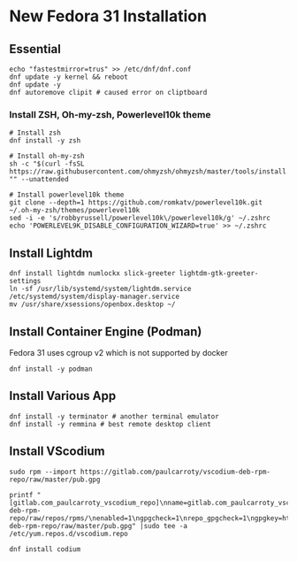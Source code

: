 # New Fedora 31 Installation

## Essential

```
echo "fastestmirror=trus" >> /etc/dnf/dnf.conf
dnf update -y kernel && reboot
dnf update -y
dnf autoremove clipit # caused error on cliptboard
```

### Install ZSH, Oh-my-zsh, Powerlevel10k theme

```
# Install zsh
dnf install -y zsh

# Install oh-my-zsh
sh -c "$(curl -fsSL https://raw.githubusercontent.com/ohmyzsh/ohmyzsh/master/tools/install.sh)" "" --unattended

# Install powerlevel10k theme
git clone --depth=1 https://github.com/romkatv/powerlevel10k.git ~/.oh-my-zsh/themes/powerlevel10k
sed -i -e 's/robbyrussell/powerlevel10k\/powerlevel10k/g' ~/.zshrc
echo 'POWERLEVEL9K_DISABLE_CONFIGURATION_WIZARD=true' >> ~/.zshrc
```

## Install Lightdm

```
dnf install lightdm numlockx slick-greeter lightdm-gtk-greeter-settings
ln -sf /usr/lib/systemd/system/lightdm.service /etc/systemd/system/display-manager.service
mv /usr/share/xsessions/openbox.desktop ~/
```

## Install Container Engine (Podman)

Fedora 31 uses cgroup v2 which is not supported by docker

```
dnf install -y podman
```

## Install Various App

```
dnf install -y terminator # another terminal emulator
dnf install -y remmina # best remote desktop client
```

## Install VScodium

```
sudo rpm --import https://gitlab.com/paulcarroty/vscodium-deb-rpm-repo/raw/master/pub.gpg

printf "[gitlab.com_paulcarroty_vscodium_repo]\nname=gitlab.com_paulcarroty_vscodium_repo\nbaseurl=https://gitlab.com/paulcarroty/vscodium-deb-rpm-repo/raw/repos/rpms/\nenabled=1\ngpgcheck=1\nrepo_gpgcheck=1\ngpgkey=https://gitlab.com/paulcarroty/vscodium-deb-rpm-repo/raw/master/pub.gpg" |sudo tee -a /etc/yum.repos.d/vscodium.repo

dnf install codium
```
